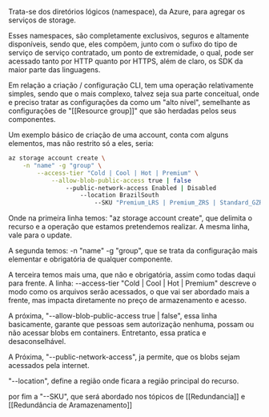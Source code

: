 Trata-se dos diretórios lógicos (namespace), da Azure, para agregar os serviços de storage.

Esses namespaces, são completamente exclusivos, seguros e altamente disponíveis, sendo que, eles compõem, junto com o sufixo do tipo de serviço de serviço contratado, um ponto de extremidade, o qual, pode ser acessado tanto por HTTP quanto por HTTPS, além de claro, os SDK da maior parte das linguagens.

Em relação a criação / configuração CLI, tem uma operação relativamente simples, sendo que o mais complexo, talvez seja sua parte conceitual, onde e preciso tratar as configurações da como um "alto nível", semelhante as configurações de "[[Resource group]]" que são herdadas pelos seus componentes.

Um exemplo básico de criação de uma account, conta com alguns elementos, mas não restrito só a eles, seria:

``` Bash
az storage account create \
	-n "name" -g "group" \
		--access-tier "Cold | Cool | Hot | Premium" \
			--allow-blob-public-access true | false
				--public-network-access Enabled | Disabled
					--location BrazilSouth
						--SKU "Premium_LRS | Premium_ZRS | Standard_GZRS | Standard_LRS | Standard_RAGRS | Standard_RAGZRS | Standard_ZRS"
```


Onde na primeira linha temos: "az storage account create", que delimita o recurso e a operação que estamos pretendemos realizar. A mesma linha, vale para o update. 

A segunda temos: 	-n "name" -g "group", que se trata da configuração mais elementar e obrigatória de qualquer componente. 

A terceira temos mais uma, que não e obrigatória, assim como todas daqui para frente. 
A linha: --access-tier "Cold | Cool | Hot | Premium"  descreve o modo como os arquivos serão acessados, o que vai ser abordado mais a frente, mas impacta diretamente no preço de armazenamento e acesso.

A próxima, "--allow-blob-public-access true | false", essa linha basicamente, garante que pessoas sem autorização nenhuma, possam ou não acessar blobs em containers. Entretanto, essa pratica e desaconselhável. 

A Próxima, "--public-network-access", ja permite, que os blobs sejam acessados pela internet. 

"--location", define a região onde ficara a região principal do recurso.

por fim a "--SKU", que será abordado nos tópicos de [[Redundancia]] e [[Redundância de Aramazenamento]]

